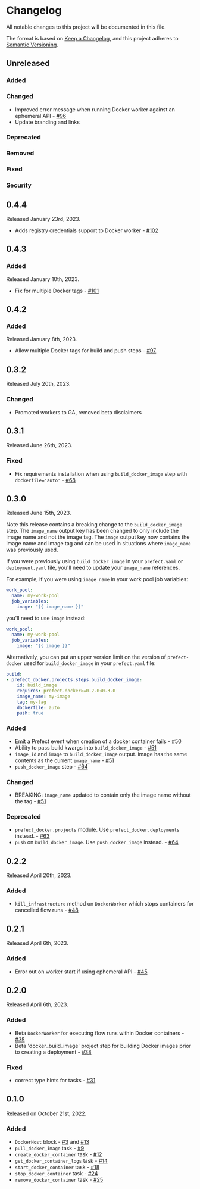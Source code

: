 # Changelog

All notable changes to this project will be documented in this file.

The format is based on [Keep a Changelog](https://keepachangelog.com/en/1.0.0/),
and this project adheres to [Semantic Versioning](https://semver.org/spec/v2.0.0.html).

## Unreleased

### Added

### Changed

- Improved error message when running Docker worker against an ephemeral API - [#96](https://github.com/PrefectHQ/prefect-docker/pull/96)
- Update branding and links

### Deprecated

### Removed

### Fixed

### Security

## 0.4.4

Released January 23rd, 2023.

- Adds registry credentials support to Docker worker - [#102](https://github.com/PrefectHQ/prefect-docker/pull/102)

## 0.4.3

### Added

Released January 10th, 2023.

- Fix for multiple Docker tags - [#101](https://github.com/PrefectHQ/prefect-docker/pull/101)

## 0.4.2

### Added

Released January 8th, 2023.

- Allow multiple Docker tags for build and push steps - [#97](https://github.com/PrefectHQ/prefect-docker/pull/97)

## 0.3.2

Released July 20th, 2023.

### Changed
- Promoted workers to GA, removed beta disclaimers

## 0.3.1

Released June 26th, 2023.

### Fixed

- Fix requirements installation when using `build_docker_image` step with `dockerfile='auto'` - [#68](https://github.com/PrefectHQ/prefect-docker/pull/68)

## 0.3.0

Released June 15th, 2023.

Note this release contains a breaking change to the `build_docker_image` step. The `image_name` output key has been changed to only include the image name and not the image tag. The `image` output key now contains the image name and image tag and can be used in situations where `image_name` was previously used.

If you were previously using `build_docker_image` in your `prefect.yaml` or `deployment.yaml` file, you'll need to update your `image_name` references.

For example, if you were using `image_name` in your work pool job variables:

``` yaml
work_pool:
  name: my-work-pool
  job_variables:
    image: "{{ image_name }}"
```

you'll need to use `image` instead:

```yaml
work_pool:
  name: my-work-pool
  job_variables:
    image: "{{ image }}"
```

Alternatively, you can put an upper version limit on the version of `prefect-docker` used for `build_docker_image` in your `prefect.yaml` file:

```yaml
build:
- prefect_docker.projects.steps.build_docker_image:
    id: build_image
    requires: prefect-docker>=0.2.0<0.3.0
    image_name: my-image
    tag: my-tag
    dockerfile: auto
    push: true
```

### Added

- Emit a Prefect event when creation of a docker container fails - [#50](https://github.com/PrefectHQ/prefect-docker/pull/50)
- Ability to pass build kwargs into `build_docker_image` - [#51](https://github.com/PrefectHQ/prefect-docker/pull/51)
- `image_id` and `image` to `build_docker_image` output. image has the same contents as the current `image_name` - [#51](https://github.com/PrefectHQ/prefect-docker/pull/51)
- `push_docker_image` step - [#64](https://github.com/PrefectHQ/prefect-docker/pull/64)

### Changed

- BREAKING: `image_name` updated to contain only the image name without the tag - [#51](https://github.com/PrefectHQ/prefect-docker/pull/51)

### Deprecated

- `prefect_docker.projects` module. Use `prefect_docker.deployments` instead. - [#63](https://github.com/PrefectHQ/prefect-docker/pull/63)
- `push` on `build_docker_image`. Use `push_docker_image` instead. - [#64](https://github.com/PrefectHQ/prefect-docker/pull/64)


## 0.2.2

Released April 20th, 2023.

### Added

- `kill_infrastructure` method on `DockerWorker` which stops containers for cancelled flow runs  - [#48](https://github.com/PrefectHQ/prefect-docker/pull/48)

## 0.2.1

Released April 6th, 2023.

### Added

- Error out on worker start if using ephemeral API - [#45](https://github.com/PrefectHQ/prefect-docker/pull/35)

## 0.2.0

Released April 6th, 2023.

### Added

- Beta `DockerWorker` for executing flow runs within Docker containers - [#35](https://github.com/PrefectHQ/prefect-docker/pull/35)
- Beta 'docker_build_image' project step for building Docker images prior to creating a deployment - [#38](https://github.com/PrefectHQ/prefect-docker/pull/38)

### Fixed

- correct type hints for tasks - [#31](https://github.com/PrefectHQ/prefect-docker/issues/31)

## 0.1.0

Released on October 21st, 2022.

### Added

- `DockerHost` block - [#3](https://github.com/PrefectHQ/prefect-docker/pull/3) and [#13](https://github.com/PrefectHQ/prefect-docker/pull/13)
- `pull_docker_image` task - [#9](https://github.com/PrefectHQ/prefect-docker/pull/9)
- `create_docker_container` task - [#12](https://github.com/PrefectHQ/prefect-docker/pull/12)
- `get_docker_container_logs` task - [#14](https://github.com/PrefectHQ/prefect-docker/pull/14)
- `start_docker_container` task - [#18](https://github.com/PrefectHQ/prefect-docker/pull/18)
- `stop_docker_container` task - [#24](https://github.com/PrefectHQ/prefect-docker/pull/24)
- `remove_docker_container` task - [#25](https://github.com/PrefectHQ/prefect-docker/pull/25)
